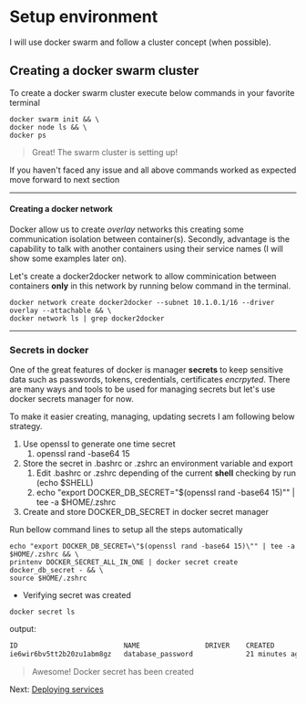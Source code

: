 # Setup environment

I will use docker swarm and follow a cluster concept (when possible).

## Creating a docker swarm cluster

To create a docker swarm cluster execute below commands in your favorite terminal

```(shell)
docker swarm init && \
docker node ls && \
docker ps
```

> Great! The swarm cluster is setting up!

If you haven't faced any issue and all above commands worked as expected move forward to next section

---

#### Creating a docker network

Docker allow us to create _overlay_ networks this creating some communication isolation between container(s). Secondly, advantage is the capability to talk with another containers using their service names (I will show some examples later on).

Let's create a docker2docker network to allow comminication between containers **only** in this network by running below command in the terminal.

```(shell)
docker network create docker2docker --subnet 10.1.0.1/16 --driver overlay --attachable && \
docker network ls | grep docker2docker
```

---

### Secrets in docker

One of the great features of docker is manager **secrets** to keep sensitive data such as passwords, tokens, credentials, certificates _encrpyted_.
There are many ways and tools to be used for managing secrets but let's use docker secrets manager for now.

To make it easier creating, managing, updating secrets I am following below strategy.

1. Use openssl to generate one time secret
   1. openssl rand -base64 15
2. Store the secret in .bashrc or .zshrc an environment variable and export
   1. Edit .bashrc or .zshrc depending of the current **shell** checking by run (echo $SHELL)
   2. echo "export DOCKER_DB_SECRET=\"$(openssl rand -base64 15)\"" | tee -a $HOME/.zshrc
3. Create and store DOCKER_DB_SECRET in docker secret manager

Run bellow command lines to setup all the steps automatically

```(shell)
echo "export DOCKER_DB_SECRET=\"$(openssl rand -base64 15)\"" | tee -a $HOME/.zshrc && \
printenv DOCKER_SECRET_ALL_IN_ONE | docker secret create docker_db_secret - && \
source $HOME/.zshrc
```

* Verifying secret was created

```(shell)
docker secret ls
```

output:

```sh
ID                          NAME                DRIVER    CREATED          UPDATED
ie6wir6bv5tt2b20zu1abm8gz   database_password             21 minutes ago   21 minutes ago
```

> Awesome! Docker secret has been created

Next: [Deploying services](https://github.com/DevSecOpsBr/docker/blob/master/docs/deploy.md)
